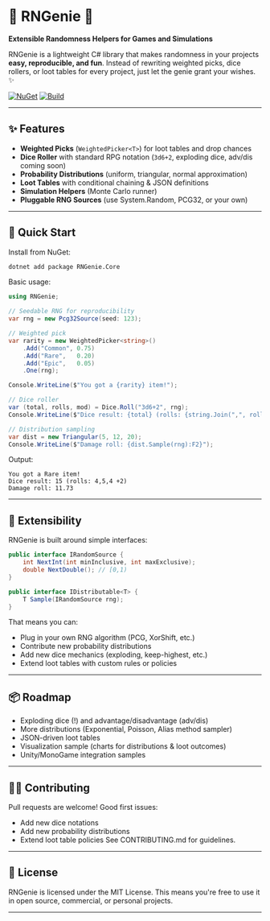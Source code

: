 # 🎩 RNGenie 🔮
**Extensible Randomness Helpers for Games and Simulations**

RNGenie is a lightweight C# library that makes randomness in your projects **easy, reproducible, and fun**.
Instead of rewriting weighted picks, dice rollers, or loot tables for every project, just let the genie grant your wishes. ✨

[![NuGet](https://img.shields.io/nuget/v/RNGenie.Core.svg)](https://www.nuget.org/packages/RNGenie.Core/)
[![Build](https://github.com/FloatObject/RNGenie/actions/workflows/dotnet.yml/badge.svg)](https://github.com/FloatObject/RNGenie/actions)

---

## ✨ Features
- **Weighted Picks** (`WeightedPicker<T>`) for loot tables and drop chances
- **Dice Roller** with standard RPG notation (`3d6+2`, exploding dice, adv/dis coming soon)
- **Probability Distributions** (uniform, triangular, normal approximation)
- **Loot Tables** with conditional chaining & JSON definitions
- **Simulation Helpers** (Monte Carlo runner)
- **Pluggable RNG Sources** (use System.Random, PCG32, or your own)

---

## 🚀 Quick Start

Install from NuGet:
```sh
dotnet add package RNGenie.Core
```
Basic usage:
```cs
using RNGenie;

// Seedable RNG for reproducibility
var rng = new Pcg32Source(seed: 123);

// Weighted pick
var rarity = new WeightedPicker<string>()
    .Add("Common", 0.75)
    .Add("Rare",   0.20)
    .Add("Epic",   0.05)
    .One(rng);

Console.WriteLine($"You got a {rarity} item!");

// Dice roller
var (total, rolls, mod) = Dice.Roll("3d6+2", rng);
Console.WriteLine($"Dice result: {total} (rolls: {string.Join(",", rolls)} {mod:+#;-#;0})");

// Distribution sampling
var dist = new Triangular(5, 12, 20);
Console.WriteLine($"Damage roll: {dist.Sample(rng):F2}");
```
Output:
```text
You got a Rare item!
Dice result: 15 (rolls: 4,5,4 +2)
Damage roll: 11.73
```
---

## 🧩 Extensibility

RNGenie is built around simple interfaces:
```cs
public interface IRandomSource {
    int NextInt(int minInclusive, int maxExclusive);
    double NextDouble(); // [0,1)
}

public interface IDistributable<T> {
    T Sample(IRandomSource rng);
}
```

That means you can:
- Plug in your own RNG algorithm (PCG, XorShift, etc.)
- Contribute new probability distributions
- Add new dice mechanics (exploding, keep-highest, etc.)
- Extend loot tables with custom rules or policies

---

## 📦 Roadmap
- Exploding dice (!) and advantage/disadvantage (adv/dis)
- More distributions (Exponential, Poisson, Alias method sampler)
- JSON-driven loot tables
- Visualization sample (charts for distributions & loot outcomes)
- Unity/MonoGame integration samples

---

## 👩‍💻 Contributing

Pull requests are welcome!
Good first issues:
- Add new dice notations
- Add new probability distributions
- Extend loot table policies
See CONTRIBUTING.md for guidelines.

---

## 📜 License

RNGenie is licensed under the MIT License.
This means you're free to use it in open source, commercial, or personal projects.

---

